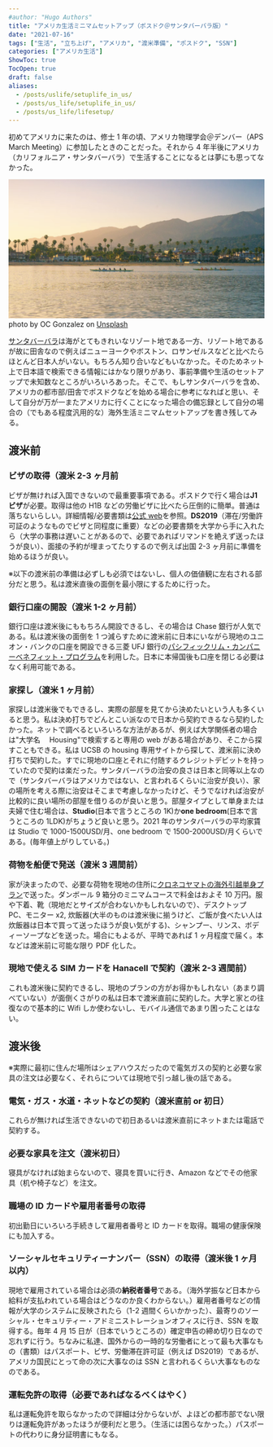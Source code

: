 ```yaml
---
#author: "Hugo Authors"
title: "アメリカ生活ミニマムセットアップ（ポスドク＠サンタバーバラ版）"
date: "2021-07-16"
tags: ["生活", "立ち上げ", "アメリカ", "渡米準備", "ポスドク", "SSN"]
categories: ["アメリカ生活"]
ShowToc: true
TocOpen: true
draft: false
aliases:
  - /posts/uslife/setuplife_in_us/
  - /posts/us_life/setuplife_in_us/
  - /posts/us_life/lifesetup/
---
```


初めてアメリカに来たのは、修士 1 年の頃、アメリカ物理学会＠デンバー（APS March Meeting）に参加したときのことだった。それから 4 年半後にアメリカ（カリフォルニア・サンタバーバラ）で生活することになるとは夢にも思ってなかった。

![](images/2022-03-31-23-17-12.png)
photo by OC Gonzalez on [Unsplash](https://unsplash.com/)

[サンタバーバラ](https://www.google.com/search?q=santa+barbara&sxsrf=ALeKk01J-f7kht-BS8A85ZILdmGWq5AnZw:1626373272946&source=lnms&tbm=isch&sa=X&ved=2ahUKEwi7vdLJ2OXxAhWeDjQIHalnBWgQ_AUoAXoECAEQAw&biw=1920&bih=880)は海がとてもきれいなリゾート地である一方、リゾート地であるが故に田舎なので例えばニューヨークやボストン、ロサンゼルスなどと比べたらほとんど日本人がいない。もちろん知り合いなどもいなかった。そのためネット上で日本語で検索できる情報にはかなり限りがあり、事前準備や生活のセットアップで未知数なところがいろいろあった。そこで、もしサンタバーバラを含め、アメリカの都市部/田舎でポスドクなどを始める場合に参考になればと思い、そして自分が万が一またアメリカに行くことになった場合の備忘録として自分の場合の（でもある程度汎用的な）海外生活ミニマムセットアップを書き残してみる。

## 渡米前

### ビザの取得（渡米 2-3 ヶ月前

ビザが無ければ入国できないので最重要事項である。ポスドクで行く場合は<b>J1 ビザ</b>が必要。取得は他の H1B などの労働ビザに比べたら圧倒的に簡単。普通は落ちないらしい。詳細情報/必要書類は[公式 web](https://www.ustraveldocs.com/jp_jp/jp-niv-typej.asp)を参照。<b>DS2019</b>（滞在/労働許可証のようなものでビザと同程度に重要）などの必要書類を大学から手に入れたら（大学の事務は遅いことがあるので、必要であればリマンドを絶えず送ったほうが良い）、面接の予約が埋まってたりするので例えば出国 2-3 ヶ月前に準備を始めるほうが良い。

※以下の渡米前の準備は必ずしも必須ではないし、個人の価値観に左右される部分だと思う。私は渡米直後の面倒を最小限にするために行った。

### 銀行口座の開設（渡米 1-2 ヶ月前）

銀行口座は渡米後にももちろん開設できるし、その場合は Chase 銀行が人気である。私は渡米後の面倒を 1 つ減らすために渡米前に日本にいながら現地のユニオン・バンクの口座を開設できる三菱 UFJ 銀行の[パシフィックリム・カンパニーベネフィット・プログラム](https://www.bk.mufg.jp/tsukau/kaigai/kouza/prcb/index.html)を利用した。日本に本帰国後も口座を閉じる必要はなく利用可能である。

### 家探し（渡米 1 ヶ月前）

家探しは渡米後でもできるし、実際の部屋を見てから決めたいという人も多くいると思う。私は決め打ちでどんとこい派なので日本から契約できるなら契約したかった。ネットで調べるといろいろな方法があるが、例えば大学関係者の場合は"大学名　 Housing"で検索すると専用の web がある場合があり、そこから探すこともできる。私は UCSB の housing 専用サイトから探して、渡米前に決め打ちで契約した。すでに現地の口座とそれに付随するクレジットデビットを持っていたので契約は楽だった。サンタバーバラの治安の良さは日本と同等以上なので（サンタバーバラはアメリカではない、と言われるくらいに治安が良い）、家の場所を考える際に治安はそこまで考慮しなかったけど、そうでなければ治安が比較的に良い場所の部屋を借りるのが良いと思う。部屋タイプとして単身または夫婦で住む場合は、**Studio**(日本で言うところの 1K)か<b>one bedroom</b>(日本で言うところの 1LDK)がちょうど良いと思う。2021 年のサンタバーバラの平均家賃は Studio で 1000-1500USD/月、one bedroom で 1500-2000USD/月くらいである。(毎年値上がりしている。)

### 荷物を船便で発送（渡米 3 週間前）

家が決まったので、必要な荷物を現地の住所に[クロネコヤマトの海外引越単身プラン](https://www.y-logi.com/service/kaigai/service/tanshin/index.html)で送った。ダンボール 9 箱分のミニマムコースで料金はおよそ 10 万円。服や下着、靴（現地だとサイズが合わないかもしれないので）、デスクトップ PC、モニター x2, 炊飯器(大半のものは渡米後に揃うけど、ご飯が食べたい人は炊飯器は日本で買って送ったほうが良い気がする)、シャンプー、リンス、ボディーソープなどを送った。場合にもよるが、平時であれば 1 ヶ月程度で届く。本などは渡米前に可能な限り PDF 化した。

### 現地で使える SIM カードを Hanacell で契約（渡米 2-3 週間前）

これも渡米後に契約できるし、現地のプランの方がお得かもしれない（あまり調べていない）が面倒くさがりの私は日本で渡米直前に契約した。大学と家との往復なので基本的に Wifi しか使わないし、モバイル通信であまり困ったことはない。

## 渡米後

※実際に最初に住んだ場所はシェアハウスだったので電気ガスの契約と必要な家具の注文は必要なく、それらについては現地で引っ越し後の話である。

### 電気・ガス・水道・ネットなどの契約（渡米直前 or 初日）

これらが無ければ生活できないので初日あるいは渡米直前にネットまたは電話で契約する。

### 必要な家具を注文（渡米初日）

寝具がなければ始まらないので、寝具を買いに行き、Amazon などでその他家具（机や椅子など）を注文。

### 職場の ID カードや雇用者番号の取得

初出勤日にいろいろ手続きして雇用者番号と ID カードを取得。職場の健康保険にも加入する。

### ソーシャルセキュリティーナンバー（SSN）の取得（渡米後 1 ヶ月以内）

現地で雇用されている場合は必須の**納税者番号**である。（海外学振など日本から給料が支払われている場合はどうなのか良くわからない。）雇用者番号などの情報が大学のシステムに反映されたら（1-2 週間くらいかかった）、最寄りのソーシャル・セキュリティー・アドミニストレーションオフィスに行き、SSN を取得する。毎年 4 月 15 日が（日本でいうところの）確定申告の締め切り日なので忘れずに行う。ちなみに私達、国外からの一時的な労働者にとって最も大事なもの（書類）はパスポート、ビザ、労働滞在許可証（例えば DS2019）であるが、アメリカ国民にとって命の次に大事なのは SSN と言われるくらい大事なものなのである。

### 運転免許の取得（必要であればなるべくはやく）

私は運転免許を取らなかったので詳細は分からないが、よほどの都市部でない限りは運転免許があったほうが便利だと思う。（生活には困らなかった。）パスポートの代わりに身分証明書にもなる。
